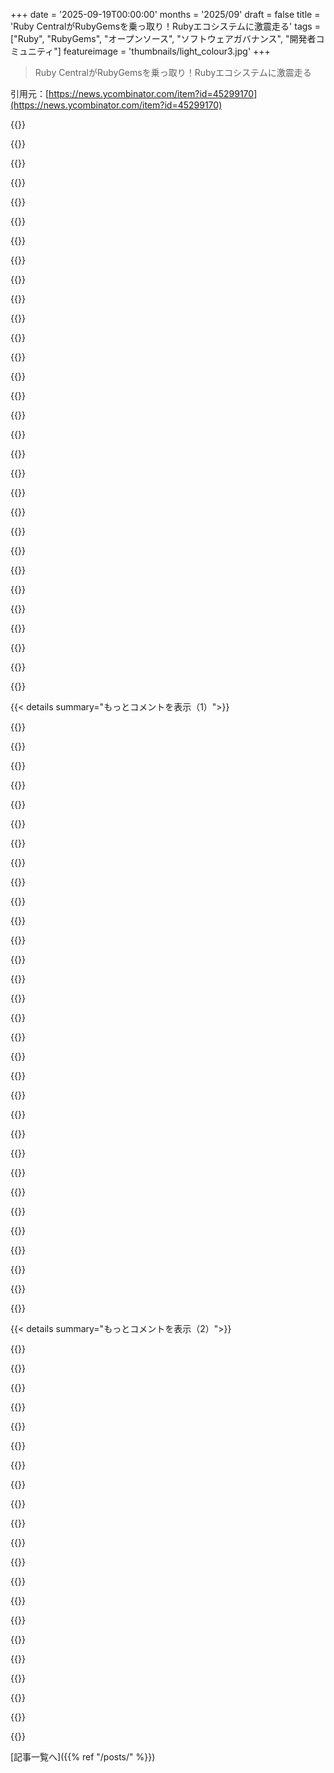+++
date = '2025-09-19T00:00:00'
months = '2025/09'
draft = false
title = 'Ruby CentralがRubyGemsを乗っ取り！Rubyエコシステムに激震走る'
tags = ["Ruby", "RubyGems", "オープンソース", "ソフトウェアガバナンス", "開発者コミュニティ"]
featureimage = 'thumbnails/light_colour3.jpg'
+++

> Ruby CentralがRubyGemsを乗っ取り！Rubyエコシステムに激震走る

引用元：[https://news.ycombinator.com/item?id=45299170](https://news.ycombinator.com/item?id=45299170)




{{<matomeQuote body="/r/rubyの投稿[1]に詳細があるよ。昨日までメンテナーたちが組織のガバナンス構造について提案してたんだって。Mike McQuaidもHomebrewの構造に影響を受けた提案に関わってたみたい。<br>[1]: https://old.reddit.com/r/ruby/comments/1nkzszc/ruby_centrals...<br>[2]: https://github.com/rubygems/rfcs/pull/61" userName="ilikepi" createdAt="2025/09/19 16:04:23" color="#ff5733">}}




{{<matomeQuote body="俺はできる限り仲裁に入ろうとしてるんだ。今も電話で話してるし、過去24時間で両サイドの関係者と4回も話したよ。Rubyが大好きなだけで、それ以上の関わりはないけどね。" userName="mikemcquaid" createdAt="2025/09/19 16:56:09" color="#ff5c5c">}}




{{<matomeQuote body="Blueskyに更新を投稿したよ: https://bsky.app/profile/mikemcqua.id.com/post/3lz7klsyue22fTL;DR: 両サイドから色々聞いたけど、個人的な扱い方を見てもRuby Centralに責任があると言わざるを得ないね。俺はHomebrewのメンテナーを16年やってるから、メンテナー側の気持ちがよくわかる。何かあったらメンテナーを支持するよ。" userName="mikemcquaid" createdAt="2025/09/19 19:06:31" color="#45d325">}}




{{<matomeQuote body="もちろん、でもそれって別々の話だろ。メンテナーはプロジェクト、Ruby Centralはパッケージインデックスの責任者なんだ。それぞれ優先順位が違うのは当然。もし折り合いがつかないなら、別々の道を歩むべきなんじゃないか？" userName="yawaramin" createdAt="2025/09/20 02:38:44" color="">}}




{{<matomeQuote body="別々の道を？確かに。でも今回は、Ruby Centralがパッケージインデックスの責任者なのに、ほとんどのメンテナーをプロジェクトから追い出して、そこでも主導権を握ろうとしてるんだ。これは問題だよ。" userName="mikemcquaid" createdAt="2025/09/20 06:35:44" color="#38d3d3">}}




{{<matomeQuote body="どうやって自分たちのプロジェクトからメンテナーを追い出せるんだ？もし俺のプロジェクトがyawaramin/foobarだったら、Ruby Centralが俺をメンテナーから外すなんてできるのか？" userName="yawaramin" createdAt="2025/09/22 23:51:46" color="">}}




{{<matomeQuote body="このスレッドはもう終わりっぽいけど、役立つなら答えるね。プロジェクトは個人のアカウントじゃなくて、GitHubの組織アカウントだったんだ。一部のメンテナーがその組織の「オーナー」権限を持ってて、そのうちの一人が乗っ取りを始めたんだよ。詳しくは[2]を見てくれ。<br>[1]: Shopify, pulling strings at Ruby Central, forces Bundler and RubyGems takeover - https://news.ycombinator.com/item?id=45348390 - September 2025 (107+ comments)<br>[2]: https://joel.drapper.me/p/rubygems-takeover/#the-takeover" userName="ilikepi" createdAt="2025/09/23 18:00:49" color="#38d3d3">}}




{{<matomeQuote body="それってアホな行動じゃないか？元のメンテナーはプロジェクトを別の場所に移すだけだろうし、「公式」プロジェクトは実質的に死んだも同然だ。これはRubyエコシステムにとって自殺行為だよ。" userName="yawaramin" createdAt="2025/09/24 02:45:23" color="">}}




{{<matomeQuote body="彼らは、Ruby gemとそれがパッケージするオープンソースプロジェクトが別物だとするDebianみたいなやり方を考えてるのかな？" userName="zem" createdAt="2025/09/20 06:59:15" color="">}}




{{<matomeQuote body="Rubyのエコシステムは知らんけど、この混乱を仲介しようとしてる人がいるのはすごいね。ありがとう！" userName="esnard" createdAt="2025/09/19 21:22:26" color="">}}




{{<matomeQuote body="DHHからの返信も注目だね。「Ruby Centralは最初からRubyGemsのメンテナーで、元契約者も含めてみんなに報酬を払ってたんだ。彼らは慣習を改善してるし、良いことだよ。」だってさ。URLも見てみてね。https://x.com/dhh/status/1969168477475786830" userName="swat535" createdAt="2025/09/19 23:39:02" color="#ff5c5c">}}




{{<matomeQuote body="DHHのコメントには裏話があるんだ。彼は過去にメンテナーと揉めて、排除しようとしたことがあるらしい。André Arkoがオープンソースで報酬を得る方法を見つけたことに、DHHたちは不満だったみたいだね。多様な人材も雇用してたのに。彼ら自身もオープンソースで大金持ちになったくせに、皮肉な話だよね。Ruby Centralが財政難なのと、DHHが主要な資金提供者に影響力があることから、メンテナー排除と資金を絡めてるって噂も聞くよ。もしそうなら超セコいけど、DHHのこれまでの行動パターンには合うかもね。あくまで噂だけど、関わってる人たちの性格から自分で判断してみて。" userName="knzai" createdAt="2025/09/20 08:27:27" color="#ff5733">}}




{{<matomeQuote body="前のコメントはあくまで意見表明で、ジャーナリズム基準じゃないよって補足だね。DHHの言動に同調する人たちには失望してる。Andréたちが悪いことをしたとは信じられないし、DHH一派は裏で色々画策してるみたい。Rubyistsは「ナイス」って言われるけど、倫理や親切は必須じゃないのかもね。一部の人はオープンソースはボランティアであるべきだと思ってるみたいだけど、それはボランティア労働で儲けた金持ちの偽善でしょ。もはや個人的な恨みに見えるよ。" userName="knzai" createdAt="2025/09/20 19:56:47" color="#45d325">}}




{{<matomeQuote body="Ruby Centralからの最新情報が出たよ。「RubyGemsとBundlerの管理体制強化について」だって。URLはここだよ。https://rubycentral.org/news/strengthening-the-stewardship-o..." userName="thomascountz" createdAt="2025/09/19 14:09:26" color="#45d325">}}




{{<matomeQuote body="サプライチェーン攻撃ってメンテナーのアカウント乗っ取りが原因だよね？パッケージリポジトリの鍵を持ってる人が多すぎるのも問題だけど、アカウント乗っ取られは起きてないし。" userName="corytheboyd" createdAt="2025/09/19 14:44:00" color="">}}




{{<matomeQuote body="最後の文がちょっと皮肉っぽいね。僕が知る限り、これに文化的な争いみたいな側面はないと思うけど？" userName="woodruffw" createdAt="2025/09/19 15:25:01" color="">}}




{{<matomeQuote body="昔のBasecamp騒動ってさ、経営者が気に食わない政治運動を社員が組織しようとしたから、オフトピックSlackチャンネルでの政治の話を一方的に禁止したんだよな。それで会社の1/3が辞めたはず。" userName="the_hangman" createdAt="2025/09/19 17:40:43" color="">}}




{{<matomeQuote body="これってRubyCentralが弁護士と監査人に乗っ取られちゃったみたいに読めるよな。" userName="bradgessler" createdAt="2025/09/19 14:30:11" color="">}}




{{<matomeQuote body="Ruby Centralはさ、オープンに話すとメンテナーが乗っ取って、法的責任を負うのを恐れたのかもな。でも、そういう決断をしたなら、後で『ごめん、法的な問題でロックせざるを得なかったんだ。信頼の問題じゃない、またメンテナーとして引っ張ってほしい』って、もっと敬意を示すべきだったよ。<br>まぁ、法的責任じゃなかったのか、あるいは今頃謝罪メールを送ってる最中なのかもだけど。" userName="thomascountz" createdAt="2025/09/19 14:32:43" color="#ff33a1">}}




{{<matomeQuote body="完全に後付けの自己保身じゃん。メンテナーには事前に伝えられたはずなのに、不意打ちにするなんてさ。" userName="loloquwowndueo" createdAt="2025/09/19 14:15:24" color="#ff5733">}}




{{<matomeQuote body="要するに、曖昧な法的・セキュリティ上の理由で、長年のメンテナーたちをいきなり切り捨てたってことだろ。もし本当に緊急の理由があったなら、こんな企業PRじゃなくて、その理由を見せるべきだよ。" userName="jmuguy" createdAt="2025/09/19 14:28:58" color="#785bff">}}




{{<matomeQuote body="『今後はRuby CentralのエンジニアだけがRubyGems.orgの管理者権限を持つ』って言うけど、削除された人の中にはRuby Centralの社員や契約者もいるじゃん。これ、おかしいよ。誰にも伝えず、全部済ませてから発表するなんて、後付けだろ。" userName="TehCorwiz" createdAt="2025/09/19 19:48:50" color="#ff5733">}}




{{<matomeQuote body="まずは理由が何であれ、全員を組織からロックアウトする。そして、すぐさま状況をメールで説明する。これがそういう場合のやり方だよ。不意打ちにして反応を待ったり、アクセスを戻して（これじゃ「乗っ取りを防ぐ」って主張が台無しじゃん）、コソコソしたりせず、オープンにすべきだ。" userName="loloquwowndueo" createdAt="2025/09/19 14:44:00" color="#ff5733">}}




{{<matomeQuote body="職場で政治の話をするのは不適切だと感じるのって、俺だけ？政治に関心がないわけじゃないけど、絶えず政治が流れてくる中で、仕事に集中できる空間があるって、ありがたいことだよ。" userName="krmbzds" createdAt="2025/09/19 19:43:04" color="">}}




{{<matomeQuote body="NPMの侵害の件は、開発者にMFAを翌日までに更新しないとアクセスできなくなるってメールだったよな。もしRuby Centralがそうすべきだったって言うなら、それこそソーシャルエンジニアリング攻撃じゃん。" userName="downrightmike" createdAt="2025/09/19 16:51:43" color="">}}




{{<matomeQuote body="『削除された人の中にRuby Centralの社員や契約者がいる』って、誰のこと？それに、『通知する前に全部やった』って言うけど、アクセス制限する時は、まず権限を削除してから連絡するのが普通じゃないのか？" userName="byroot" createdAt="2025/09/19 20:01:54" color="#ff5733">}}




{{<matomeQuote body="またプロの経営者層がやらかしたね。MozillaやNominet（なんとか回復したけど）みたいにさ。" userName="blibble" createdAt="2025/09/19 17:05:47" color="">}}




{{<matomeQuote body="反対意見が出たけど、やっぱり筋が通ってるんだよね。詳細はここを見てみろよ。https://apiguy.substack.com/p/a-board-members-perspective-of..." userName="corytheboyd" createdAt="2025/09/21 20:41:47" color="#ff5733">}}




{{<matomeQuote body="非営利団体の有給マネージャーに就任→弁護士に相談→「長年のメンテナーを契約なしで即刻クビにしろ。オープンソースとか知らん。組織を守れ」って言われたら、弁護士の助言通りすぐ実行。お見事！" userName="julik" createdAt="2025/09/19 14:47:48" color="">}}




{{<matomeQuote body="まったく同感。良く言えば、長い間のコミュニケーション不足が問題だったってこと。長年貢献してきたチームが解散して「敵対的」と感じるなら、改善が必要な証拠だよ。結局何が目標だったのか？プレスリリースに謝罪もないってことは、計画通りだったのかもね。" userName="thomascountz" createdAt="2025/09/19 14:48:22" color="#ff33a1">}}




{{< details summary="もっとコメントを表示（1）">}}

{{<matomeQuote body="これがスレッドの主題とどう関係あるのか分かんないよ。でも DHH の政治的な考えは明らかに議論を呼ぶものだし、それを軽視したら良い議論にはならないよね。" userName="woodruffw" createdAt="2025/09/19 18:04:19" color="">}}




{{<matomeQuote body="Mozillaは終わってるよ。今じゃ Google の節税対策みたいなもんで、それ以上の意味はない。MBAホルダーがなんでまだ「ヒル」じゃないと思われてるのか、史上最高の PR キャンペーンだよ。彼らはただ搾取するだけで、宿主が死ぬまで搾い続けるし、死んだら次へ行くんだ。" userName="observationist" createdAt="2025/09/19 23:04:41" color="">}}




{{<matomeQuote body="はっきりしないんだけど、完全に切られたの？それとも GitHub org の管理者としての権限が減っただけ？後者だとしても、擁護はしないし侮辱されたと感じるのも分かるけど、組織が特権を持つ人を増やしたくない気持ちも分かるんだよな。" userName="gedy" createdAt="2025/09/19 20:09:53" color="">}}




{{<matomeQuote body="特に Ellen Dash だね。記事がリンクしてる PDF の著者だよ。" userName="TehCorwiz" createdAt="2025/09/19 21:08:43" color="">}}




{{<matomeQuote body="Jason Fried が開いた会議で、人種差別的な「面白い顧客名リスト」に懸念を示す人たちに対応したんだ。そこで Ryan Singer（以前右翼的な内容を投稿し、後に削除）が白人至上主義は存在しないと主張して辞任。その後 DHH は、リストについて以前文句を言わずに議論に参加していた人のログを掘り出して、「お前の今の文句は無効だ」って皆に見えるように投稿した。そして2021年4月26日に「職場での政治禁止」ポリシーを発表したんだ。興味があれば、この投稿の変更履歴を読んでみてくれよ。https://world.hey.com/jason/changes-at-basecamp-7f32afc5" userName="zorpner" createdAt="2025/09/19 18:11:24" color="#ff33a1">}}




{{<matomeQuote body="全然合理的じゃないよ。Ruby Central は「サプライチェーン攻撃から RubyGems を守る」って名目で多額の資金を受け取ったのに、締め切り数日前まで何もしなかったんだ。コミュニティの合意形成や移行計画には間に合わなかったね。結局、実際にプロジェクトに貢献してたみんなを裏切ったわけ。それに、この機会に乗じて、締め切りとは関係ない GitHub org の名前変更とかで権力をさらに強化したみたいだよ。" userName="nightpool" createdAt="2025/09/21 20:50:21" color="#45d325">}}




{{<matomeQuote body="人の銀行口座を凍結するのはおかしいって議論があったんだ。議論の対象はRuby Centralで、関係はここを見てね→https://www.mermaidchart.com/play#pako:eNqrVkrOT0lVslJKL0osy..." userName="krmbzds" createdAt="2025/09/19 20:07:12" color="">}}




{{<matomeQuote body="セキュリティを強化するにしても、このやり方は変だね。GitHubの所有権を突然変更したり、経験豊富な人たちを少ない告知で外したりするのは危険だし、信頼を失う行為だよ。" userName="raesene9" createdAt="2025/09/19 14:26:23" color="">}}




{{<matomeQuote body="作者のPRによると、彼女はコミットする権限を失ったみたいだよ。詳細はここ→https://github.com/rubygems/rubygems/pull/8987" userName="favorited" createdAt="2025/09/19 21:17:16" color="#ff33a1">}}




{{<matomeQuote body="Ruby Centralが言ってる「オープンさと協力の精神」って、チーム全員を突然締め出す行動とは合わないよね。「感謝してるけど、これからは大人たちが引き継ぐよ」なんて、うまくいくわけないよ。" userName="DannyPage" createdAt="2025/09/19 14:30:39" color="#45d325">}}




{{<matomeQuote body="「仕事に政治は持ち込むな」って言いながら、Daveは会社のプラットフォームで政治的なブログ記事を投稿してたんだよ。僕は一連の出来事のタイムラインを記事にしたけど、Twitterのリンクはもう使えないものが多いね。記事はこちら→https://schneems.com/2021/05/12/the-room-where-it-happens-ho..." userName="schneems" createdAt="2025/09/19 19:14:06" color="">}}




{{<matomeQuote body="Ruby CentralがRubyGemsとBundlerのメンテナーを突然排除し、管理権限を奪ったのは、Rubyエコシステムへの深刻な信頼侵害だよ。これは敵対的買収であり、コミュニティの精神を脅かす。僕は権力奪取に反対する。彼らは全てのメンテナーのアクセスをすぐに戻し、透明なガバナンスを約束すべきだ。もししないなら、スポンサーに圧力をかけ、最終的には自分たちで新しいインフラを作る必要がある。この騒動の責任者はクビにするべきだね。Ruby-Level SponsorsはAlpha Omega, Shopify, Sidekiq、Gold-Level SponsorはFlagrant、Silver-Level SponsorsはCedarcode, DNSimple, Fastly, Gusto, Honeybadger, Sentryだよ。" userName="krmbzds" createdAt="2025/09/19 13:05:15" color="#ff5c5c">}}




{{<matomeQuote body="コメントの最後にスポンサーリストを入れたのはなぜ？「雇用状況やイデオロギー的な考え方による」って部分は、どこにも書いてなかったけど、どういう意味？もしかして、このコメント全体、LLMに書かせた？" userName="simonw" createdAt="2025/09/19 14:21:56" color="">}}




{{<matomeQuote body="「我々」って誰のこと？何を「目撃した」って言うんだ？今は片方の話しか聞いてないよ。でも、Ruby CentralはRubyGemsを長い間設立・管理してきたんだから、「乗っ取り」って言えるのかどうか、まだはっきりしないね。驚くべきことに、こうした変更の後にすぐ公式発表がないのはおかしいけど、両方の話を聞くまで判断は保留するよ。あ、35分後に発表があったね！ここだよ→https://rubycentral.org/news/strengthening-the-stewardship-o..." userName="byroot" createdAt="2025/09/19 13:36:09" color="#38d3d3">}}




{{<matomeQuote body="片方の話しか聞けないのは、Ruby Centralがちゃんと説明しようとしないからだ。わざと黙ってる敵対的な相手に対して、俺は判断を保留するつもりはないね。" userName="tremon" createdAt="2025/09/19 13:49:40" color="">}}




{{<matomeQuote body="「clanky」ってユーザー名で5分前にアカウント作ったんだね、マジウケる。参考までに言うと、元になったコメントは「Slop.」だったよ。" userName="krmbzds" createdAt="2025/09/19 13:12:56" color="">}}




{{<matomeQuote body="組織ってのは個人より連絡が遅いもんなんだから、数日待ってあげなよ。そんな風に早とちりする前にみんな落ち着くべきだよ。" userName="byroot" createdAt="2025/09/19 14:00:07" color="">}}




{{<matomeQuote body="これらの特徴って何？<br>最近はアイデアを攻撃するのにこんな方法が流行ってんの？<br>内容と向き合わずにAIって決めつけて無視できるとか言うの、少なくとも不誠実じゃない？" userName="celticninja" createdAt="2025/09/19 13:23:36" color="">}}




{{<matomeQuote body="投稿はすごく明確じゃない？<br>スポンサーにRuby Centralへの資金提供をやめるよう求めてるし、雇用状況に関する話もRuby Centralの乗っ取り疑惑からくる明確な懸念事項だよ。<br>LLM使用を疑う前に投稿をもっとちゃんと読みなよ。たとえLLMを使ってたとしても、LLMだと言って話を葬ろうとするんじゃなく、議論すべき正当な点だよ。" userName="UseofWeapons1" createdAt="2025/09/19 14:37:50" color="#ff33a1">}}




{{<matomeQuote body="スポンサーリストを投稿の最後に含めたのは？<br>リストの直前の段落にスポンサーに言及する文があるじゃん、なんで見なかったの？<br>「雇用状況やイデオロギー的な一致による」って話は何？<br>他のどこにも出てないじゃん。<br>「他のどこにも出てない」は間違いだよ。この投稿にリンクされてるPDFを見れば、Ruby Centralのフルタイム従業員だけがGitHubアカウントへのアクセスを維持できたって書いてあるよ。<br>LLMについてたくさん書いてる君が、LLMが書いたものかを疑うのが早いのは皮肉だね。" userName="angoragoats" createdAt="2025/09/19 21:27:24" color="#45d325">}}




{{<matomeQuote body="LLM特有のヒント、例えば「XだけじゃなくYも」っていうパターンがテキストに見えるからこそ、すぐ疑問に思うんだよ。<br>LLM補助テキストでも、著者が伝えたいポイントがすべてレビューされて正確なら構わない。<br>でも、LLMが余計なものを入れて会話の邪魔をしたり、著者がレビューでそれに気づかなかったりしたらダメだ。<br>多分今回は僕の間違いだったと思う。著者はLLMを使ってないか、使うにしても軽微なスタイルの調整だけで、伝えたいポイントが確実に出るようにしてたんだろうね。" userName="simonw" createdAt="2025/09/19 23:14:21" color="#ff33a1">}}




{{<matomeQuote body="スポンサーリストを投稿の最後に含めたのは？<br>それは当たり前じゃん、この情報が読者が「Ruby Centralがこれに応じなければ、我々はスポンサーにRuby Centralへの資金提供をやめるよう圧力をかけるべきだ」っていう行動喚起を実行するのに直接役立つからだよ。<br>「雇用状況やイデオロギー的な一致による」って話は何？<br>他のどこにも出てないじゃん。<br>元のPDFとRuby Centralの声明で、管理者権限がRuby Centralのフルタイム従業員であることに依存すると明示的に言及してるよ。イデオロギー的な側面は推測できるから、問い詰めるのは変だよ。" userName="dragonwriter" createdAt="2025/09/19 14:53:34" color="#ff33a1">}}




{{<matomeQuote body="LLMの使用について言及したのは、俺が指摘した2つの点が妙だったからだよ。LLMがそういう詳細を付け加えることがあるんだ。<br>もしそうなら、読者が混乱するから良くない。だからその点について質問したんだ。<br>もし作者が、俺が尋ねた部分に意図的な目的があると確認してくれたら、LLMを使ったかどうかは気にしない。LLMを使ってコメントを書くこと自体は問題じゃないんだ。俺の問題は、LLMが状況を正確に表さない内容や、LLMユーザー自身の見解と違うことを勝手に作り出すことなんだよ。" userName="simonw" createdAt="2025/09/19 14:53:45" color="#785bff">}}




{{<matomeQuote body="じゃあ、その「イデオロギー的整合性」って話はどこから出てきたの？" userName="simonw" createdAt="2025/09/19 14:57:21" color="">}}




{{<matomeQuote body="三段活用とか「これはXじゃなくてYだった」みたいな決まり文句の多用、必ず箇条書きがあるとか、全体的に大げさすぎるんだ。どれも決定的じゃないけど、なんか怪しい臭いがプンプンする。AI検出ツールも俺の疑念を裏付けてるよ。俺はRuby開発者じゃないから内容はどうでもいいけど、HNでAIが書いたコメントはマジで見たくないな。そんなに重要なら、自分で時間をかけてタイプしろよ。" userName="Antibabelic" createdAt="2025/09/19 13:32:55" color="#ff5c5c">}}




{{<matomeQuote body="君が返信してる投稿には、「会話を邪魔する余計な部分」なんてないよ。俺たちもそれを君に伝えようとしてるんだけど、君は全然聞いてないみたいだね。" userName="angoragoats" createdAt="2025/09/20 10:52:49" color="">}}




{{<matomeQuote body="何が捏造されたって言うの？" userName="cxr" createdAt="2025/09/19 15:14:01" color="">}}




{{<matomeQuote body="「今あるのは片方の言い分だけ」って言うけど、Ruby Centralのこれまでの行動全部見てるし、彼らがもっと公にしなかったことも含めて、彼らの行動そのものが彼らのストーリーだよ。もし行動で意図が伝わらないなら、プロとしてちゃんと説明して、この状況を打開すべきだね。" userName="bradly" createdAt="2025/09/19 14:04:04" color="#785bff">}}




{{<matomeQuote body="「たぶん俺が間違ってた」って言ったじゃん。これ以上何がほしいの？個人的には、作者がLLMを使ったかどうかは自分の勘を確かめるために知りたいだけなんだよね。" userName="simonw" createdAt="2025/09/20 14:02:26" color="">}}




{{<matomeQuote body="たぶん何もない？だから俺は質問したんだよ。" userName="simonw" createdAt="2025/09/19 18:26:45" color="">}}

{{</details>}}




{{< details summary="もっとコメントを表示（2）">}}

{{<matomeQuote body="これ読んでみて：https://world.hey.com/dhh/no-railsconf-faa7935e<br>DHHのキーノートがキャンセルされたのは完全に政治的な理由だよ。その時もRuby Centralの対応は同じように不透明で、説明もデタラメだった。これは初めてのことじゃないんだ。" userName="krmbzds" createdAt="2025/09/19 15:27:33" color="#ff33a1">}}




{{<matomeQuote body="https://rubycentral.org/news/strengthening-the-stewardship-o... からの引用だけど、”開かれた精神と協力のレガシーを継承する”ってあるのに、誰が書いたかすら書いてないってどういうこと？「開かれた」って一体何さ？" userName="type0" createdAt="2025/09/19 15:12:31" color="#ff5c5c">}}




{{<matomeQuote body="長年の貢献者に事前にメールもなしにコミット権を取り上げて変更するなんてありえない。<br>ふざけてる。" userName="x0x0" createdAt="2025/09/19 17:29:57" color="#785bff">}}




{{<matomeQuote body="元記事によると、最初の変更は10日も前だったんでしょ？<br>それだけ時間があったなら、何か公に発表できたはずだよね。" userName="milliams" createdAt="2025/09/19 14:04:00" color="">}}




{{<matomeQuote body="なんでだよ？<br>組織は会議でこの決定を下したんだから、中の人たちは事前に知ってたはずでしょ。<br>情報伝達では有利だったはずなのに。<br>彼らが黙っているのは彼らの選択だよ。" userName="mrbombastic" createdAt="2025/09/19 14:20:15" color="#ff5c5c">}}




{{<matomeQuote body="これはアイデアへの攻撃じゃなくて、投稿者が自分で書く気がないって指摘だよ。<br>”コンテンツ”はプロンプトで、きっとありふれてるから共有されないんだ。<br>俺もRubyは書かないし、サプライチェーンの一般的な興味以外、この紛争には関心ない。<br>ただ、HNの投稿やコメントで露骨なLLMの文章が増えるのにうんざりしてるだけ。" userName="evertedsphere" createdAt="2025/09/19 13:35:22" color="">}}




{{<matomeQuote body="組織はこんなことを事前にコミュニケーションなしですべきじゃない。<br>何をするか分かってたんだから、何故それをやるのか説明するブログ投稿を、遅くとも同時には公開すべきだったね。" userName="adgjlsfhk1" createdAt="2025/09/19 15:20:31" color="#785bff">}}




{{<matomeQuote body="こんなオフ・トピックな投稿は、君が望む効果はないと思うな。<br>もし効果が、もっと怒ってコメントが低評価され、自分が正義だと感じて行動を正当化することなら別だけどね。<br>そうでなければ、何も変わらない。<br>ぜひブログを書いてHNで共有してくれ。" userName="thomascountz" createdAt="2025/09/19 14:38:48" color="">}}




{{<matomeQuote body="RubyGemsコミュニティに同情するし、感謝と共感を送りたい。<br>Rubyは俺のキャリアの飛躍だったから、この言語とコミュニティには思い入れがあるんだ。<br>Ruby Central側の言い分を待つけど、書かれている限り、今回の行動は透明性も誠意もない。<br>Ruby Centralから何か発表された？<br>Rubyコミュニティに強さと、何らかの形でコミュニティ主導の組織への移行を願う。<br>（NPM、WordPress、そしてこれ…パッケージリポジトリは企業の乗っ取りの火種になってるみたいだね…）" userName="anilgulecha" createdAt="2025/09/19 13:41:40" color="#ff33a1">}}




{{<matomeQuote body="Ruby Centralの意思決定について詳しい人、何が起きてるのか教えてくれない？<br>これと長年のカンファレンスでのいざこざのせいで、もう混乱してるよ。<br>彼らはポッドキャストを始めたり、資金集めやメールキャンペーンに忙しかったみたいだけど、リーダーシップに何か変化があったのかな？" userName="eutropia" createdAt="2025/09/19 12:48:25" color="#ff33a1">}}




{{<matomeQuote body="うん、最近新しいエグゼクティブ・ディレクターを雇ったよ。" userName="swilk001" createdAt="2025/09/19 13:17:22" color="#785bff">}}




{{<matomeQuote body="リンクだよ。Ruby CentralのRailsConf 2025に関する記事と、ShancuretonさんのLinkedInのURLだよ。<br>https://rubycentral.org/news/reflections-on-railsconf-2025-f...<br>https://www.linkedin.com/in/shancureton" userName="bradgessler" createdAt="2025/09/19 13:28:13" color="">}}




{{<matomeQuote body="全く技術的なバックグラウンドがない人なんて、それはもう大惨事へのレシピだよね。" userName="RobotToaster" createdAt="2025/09/19 13:48:46" color="">}}




{{<matomeQuote body="RhiannonさんがRuby Centralで少し働いてたけど、数週間前に辞めて、この投稿をシェアしたみたい。<br>https://bsky.app/profile/rhiannon.io/post/3lz6zcflg2s26" userName="bradgessler" createdAt="2025/09/19 14:09:28" color="#45d325">}}




{{<matomeQuote body="うわー、あれを読んだらマジでビビったよ。正直、今年のPR大失敗の一部はRhiannonさんのせいかなって思ってたんだけど、どうやら根本的な問題はトップから来てるみたいだね。" userName="jaredcwhite" createdAt="2025/09/19 16:32:35" color="">}}




{{<matomeQuote body="Rhiannonさんのフォローアップ投稿だよ。Ruby Centralがブログで説明する前に公開した投稿は削除したって。何が起きてるか話したり推測したりするのは自分の立場じゃないって言ってる。<br>明らかにひどい展開だけど、コミュニティとちゃんとやってくれることを願ってるってさ。" userName="knodi123" createdAt="2025/09/19 23:54:29" color="#45d325">}}




{{<matomeQuote body="Rhiannonさんの新しい投稿のURLだよ。<br>https://bsky.app/profile/rhiannon.io/post/3lz7dtyamt226" userName="bradgessler" createdAt="2025/09/20 12:49:12" color="">}}




{{<matomeQuote body="へー、数時間前は見れたのに。ごめん、テキストのコピー取っとけばよかった。" userName="pmontra" createdAt="2025/09/19 19:39:54" color="">}}




{{<matomeQuote body="技術バックグラウンドはあっても、NPO運営の経験がない人を雇うのはどうなの？" userName="drbragg" createdAt="2025/09/19 13:58:25" color="">}}




{{<matomeQuote body="技術的なマネジメント経験がある人がNPO運営を学ぶ方が、MBAの人がエンジニアになるより簡単だよ。" userName="TehCorwiz" createdAt="2025/09/19 14:38:55" color="">}}

{{</details>}}



[記事一覧へ]({{% ref "/posts/" %}})
